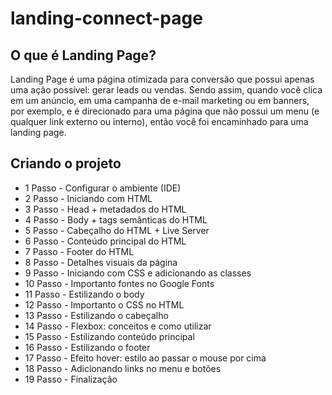 # landing-connect-page

## O que é Landing Page?

Landing Page é uma página otimizada para conversão que possui apenas uma ação possível: gerar leads ou vendas. Sendo assim, quando você clica em um anúncio, em uma campanha de e-mail marketing ou em banners, por exemplo, e é direcionado para uma página que não possui um menu (e qualquer link externo ou interno), então você foi encaminhado para uma landing page.



## Criando o projeto

- 1 Passo -	Configurar o ambiente (IDE)
- 2 Passo -	Iniciando com HTML 
- 3 Passo -	Head + metadados do HTML 
- 4 Passo -	Body + tags semânticas do HTML 
- 5 Passo -	Cabeçalho do HTML + Live Server 
- 6 Passo -	Conteúdo principal do HTML 
- 7 Passo -	Footer do HTML 
- 8 Passo -	Detalhes visuais da página 
- 9 Passo -	Iniciando com CSS e adicionando as classes 
- 10 Passo -	Importanto fontes no Google Fonts 
- 11 Passo -	Estilizando o body 
- 12 Passo -	Importanto o CSS no HTML
- 13 Passo -	Estilizando o cabeçalho 
- 14 Passo -	Flexbox: conceitos e como utilizar 
- 15 Passo -	Estilizando conteúdo principal  
- 16 Passo -	Estilizando o footer 
- 17 Passo -	Efeito hover: estilo ao passar o mouse por cima 
- 18 Passo -	Adicionando links no menu e botões
- 19 Passo -	Finalização 
